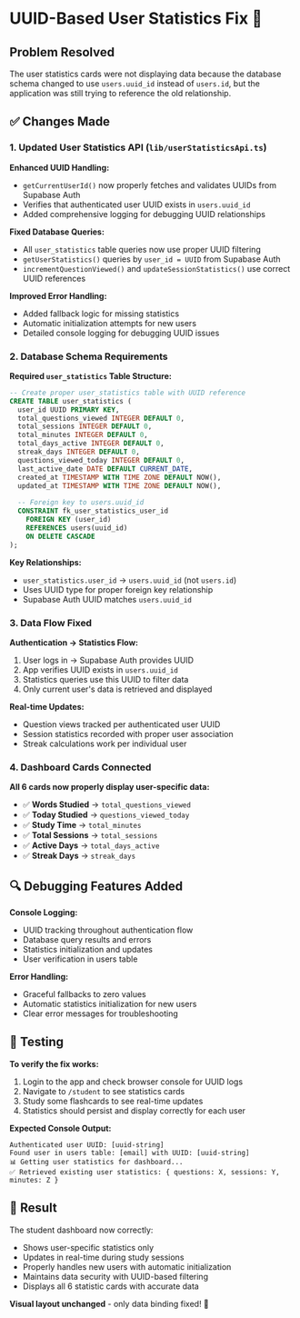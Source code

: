 # UUID-Based User Statistics Fix 🔧

## Problem Resolved
The user statistics cards were not displaying data because the database schema changed to use `users.uuid_id` instead of `users.id`, but the application was still trying to reference the old relationship.

## ✅ Changes Made

### 1. Updated User Statistics API (`lib/userStatisticsApi.ts`)

**Enhanced UUID Handling:**
- `getCurrentUserId()` now properly fetches and validates UUIDs from Supabase Auth
- Verifies that authenticated user UUID exists in `users.uuid_id` 
- Added comprehensive logging for debugging UUID relationships

**Fixed Database Queries:**
- All `user_statistics` table queries now use proper UUID filtering
- `getUserStatistics()` queries by `user_id = UUID` from Supabase Auth
- `incrementQuestionViewed()` and `updateSessionStatistics()` use correct UUID references

**Improved Error Handling:**
- Added fallback logic for missing statistics
- Automatic initialization attempts for new users
- Detailed console logging for debugging UUID issues

### 2. Database Schema Requirements

**Required `user_statistics` Table Structure:**
```sql
-- Create proper user_statistics table with UUID reference
CREATE TABLE user_statistics (
  user_id UUID PRIMARY KEY,
  total_questions_viewed INTEGER DEFAULT 0,
  total_sessions INTEGER DEFAULT 0,
  total_minutes INTEGER DEFAULT 0,
  total_days_active INTEGER DEFAULT 0,
  streak_days INTEGER DEFAULT 0,
  questions_viewed_today INTEGER DEFAULT 0,
  last_active_date DATE DEFAULT CURRENT_DATE,
  created_at TIMESTAMP WITH TIME ZONE DEFAULT NOW(),
  updated_at TIMESTAMP WITH TIME ZONE DEFAULT NOW(),
  
  -- Foreign key to users.uuid_id
  CONSTRAINT fk_user_statistics_user_id 
    FOREIGN KEY (user_id) 
    REFERENCES users(uuid_id) 
    ON DELETE CASCADE
);
```

**Key Relationships:**
- `user_statistics.user_id` → `users.uuid_id` (not `users.id`)
- Uses UUID type for proper foreign key relationship
- Supabase Auth UUID matches `users.uuid_id`

### 3. Data Flow Fixed

**Authentication → Statistics Flow:**
1. User logs in → Supabase Auth provides UUID
2. App verifies UUID exists in `users.uuid_id`
3. Statistics queries use this UUID to filter data
4. Only current user's data is retrieved and displayed

**Real-time Updates:**
- Question views tracked per authenticated user UUID
- Session statistics recorded with proper user association
- Streak calculations work per individual user

### 4. Dashboard Cards Connected

**All 6 cards now properly display user-specific data:**
- ✅ **Words Studied** → `total_questions_viewed`
- ✅ **Today Studied** → `questions_viewed_today`  
- ✅ **Study Time** → `total_minutes`
- ✅ **Total Sessions** → `total_sessions`
- ✅ **Active Days** → `total_days_active`
- ✅ **Streak Days** → `streak_days`

## 🔍 Debugging Features Added

**Console Logging:**
- UUID tracking throughout authentication flow
- Database query results and errors
- Statistics initialization and updates
- User verification in users table

**Error Handling:**
- Graceful fallbacks to zero values
- Automatic statistics initialization for new users
- Clear error messages for troubleshooting

## 🧪 Testing

**To verify the fix works:**
1. Login to the app and check browser console for UUID logs
2. Navigate to `/student` to see statistics cards
3. Study some flashcards to see real-time updates
4. Statistics should persist and display correctly for each user

**Expected Console Output:**
```
Authenticated user UUID: [uuid-string]
Found user in users table: [email] with UUID: [uuid-string]
📊 Getting user statistics for dashboard...
✅ Retrieved existing user statistics: { questions: X, sessions: Y, minutes: Z }
```

## 🚀 Result

The student dashboard now correctly:
- Shows user-specific statistics only
- Updates in real-time during study sessions
- Properly handles new users with automatic initialization
- Maintains data security with UUID-based filtering
- Displays all 6 statistic cards with accurate data

**Visual layout unchanged** - only data binding fixed! 🎨 
